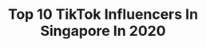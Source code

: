 ---
title: Top 10 TikTok Influencers In Singapore In 2020
description: >-
  Find top TikTok influencers in Singapore in 2020. Most popular hashtags: #duet #fyp #worldtiktok.
platform: TikTok
hits: 194
text_top: Identify the most popular TikTok profiles on inBeat.
text_bottom: inBeat holds 194 TikTok influencers like this in Singapore for you to work with.
profiles:
  - username: "eti677"
    fullname: >-
      Eti677
    bio: >-
      
    location: "Singapore"
    followers: 2548
    engagement: 4391
    commentsToLikes: 0.109057
    id: ckb9120aoh2kq0j232nbdhph5
    verified: false
    hashtags: "#266, #mohamed, #pakhi, #priencejahid71"
  - username: "igotnorules"
    fullname: >-
      Lynn Y
    bio: >-
      I think I'm hilarious, timeless and progressive.
    location: "Singapore"
    followers: 9801
    engagement: 3891
    commentsToLikes: 0.221950
    id: ckcupgemaisx30j23f6c6h8qe
    verified: false
    hashtags: "#lisacrabdance, #halloweenishere, #learningisfun, #sgfoodie"
  - username: "rajdeepkaursandhu7"
    fullname: >-
      Rajdeep Kaur Sandhu
    bio: >-
      ਵਾਹਿਗੁਰੂ ਵਾਹਿਗੁਰੂ🙏 9 October 🎂
    location: "Singapore"
    followers: 18300
    engagement: 2560
    commentsToLikes: 0.071726
    id: ckb9qqxwemwvl0j23itp8egcg
    verified: false
    hashtags: "#tranding, #worldtiktok, #tiktoksingapore, #tiktokviral"
  - username: "elizmorrin"
    fullname: >-
      lizel
    bio: >-
      hobi nyemil cita2 kurus kn vangke🤣🤣🤣🤣🤣🤣
    location: "Singapore"
    followers: 2788
    engagement: 2403
    commentsToLikes: 0.221575
    id: ck8qlrhj9mxrp0j78j7dfhxms
    verified: false
    hashtags: "#fypchallenge, #foryou, #fyp, #hurtmyfeelings"
  - username: "vevidiah"
    fullname: >-
      🇮🇩🌻Vevie🌻🇮🇩
    bio: >-
      I will always appreciate the good things. that’s happening in life.Be humble❤❤
    location: "Singapore"
    followers: 3924
    engagement: 2345
    commentsToLikes: 0.317327
    id: ck8qm5cnrojio0j78ty8l7qh6
    verified: false
    hashtags: "#freetime, #newme, #happ, #ahjumma"
  - username: "gazi8541"
    fullname: >-
      arryantie gazi
    bio: >-
      😘😘🤡💀💏
    location: "Singapore"
    followers: 6563
    engagement: 2202
    commentsToLikes: 0.134984
    id: ck8qo5863xjeq0j78vvcr3gv1
    verified: false
    hashtags: "#duet"
  - username: "jowelhosssain"
    fullname: >-
      Jowel.
    bio: >-
      ❤️❤️❤️
    location: "Singapore"
    followers: 10200
    engagement: 2035
    commentsToLikes: 0.088774
    id: ckbalpworcoow0j236t8ly0vt
    verified: false
    hashtags: ""
  - username: "singapore_ranjini"
    fullname: >-
      Aranjini🇸🇬
    bio: >-
      வலியென்றால் காதலின் வலிதான் வலிகளில் பெரிது💔💯 உன் வாழ்க்கை உன் கையில்!💪
    location: "Singapore"
    followers: 21200
    engagement: 1871
    commentsToLikes: 0.088793
    id: ckcdeevs463xw0j23g6uqc1bt
    verified: false
    hashtags: "#comedy, #instagramers, #jothika, #bestoftheday"
  - username: "imanisyie83"
    fullname: >-
      Imanisyie 
    bio: >-
      Tik Tok it’s just for FUN 💃🏼😍 SINGLE N BE HAPPY NEVER TRUST ANYONE ✌️😘
    location: "Singapore"
    followers: 10700
    engagement: 1664
    commentsToLikes: 0.243196
    id: ck8qoxo1m10700j78fvjffgzx
    verified: false
    hashtags: "#simplicityloversmile, #duet, #simplicitylover, #salamsuksesbarengsakperantauan"
  - username: "sagittariusgirl_09"
    fullname: >-
      Sweetie SG🇸🇬 Jho🇵🇭
    bio: >-
      I'm a simple person who hides a thousand feelings behind the happiest smile 
    location: "Singapore"
    followers: 36100
    engagement: 1645
    commentsToLikes: 0.066869
    id: ck9fykbxeb7hw0j78b7ac6m41
    verified: false
    hashtags: "#duet, #happydeepavali, #superstar, #donthatejustlove"
---